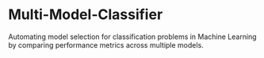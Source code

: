 # Multi-Model-Classifier
Automating model selection for classification problems in Machine Learning by comparing performance metrics across multiple models.
